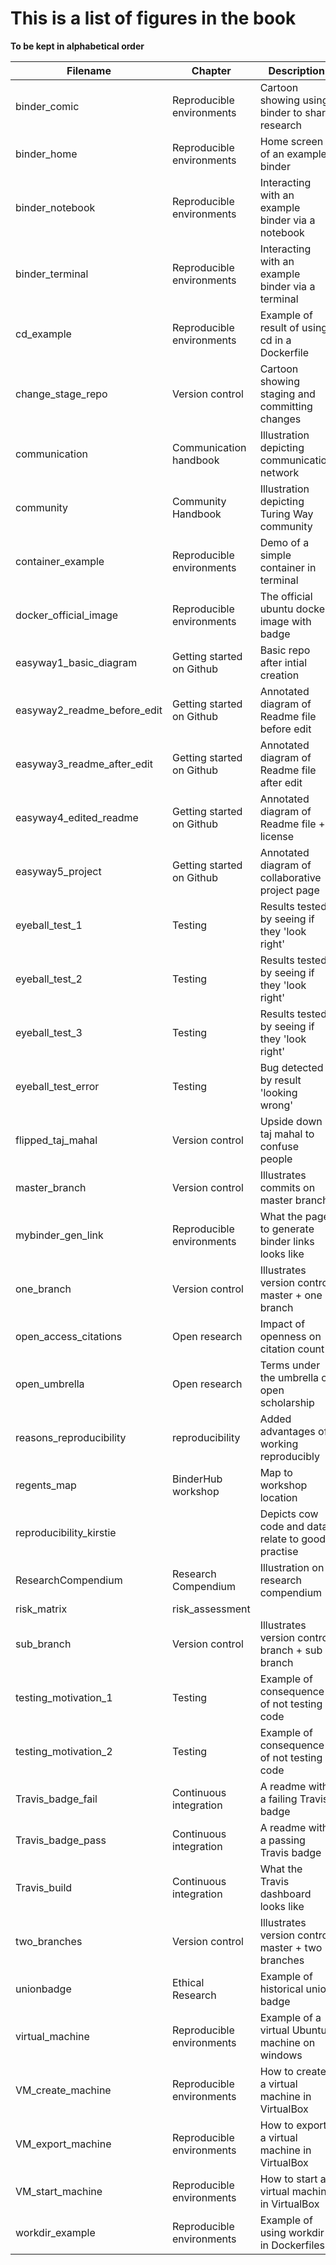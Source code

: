 # This is a list of figures in the book

**To be kept in alphabetical order**

| Filename                   | Chapter                   | Description                                       |
| -------------------------- | ------------------------- | ------------------------------------------------- |
| binder_comic               | Reproducible environments | Cartoon showing using binder to share research    |
| binder_home                | Reproducible environments | Home screen of an example binder                  |
| binder_notebook            | Reproducible environments | Interacting with an example binder via a notebook |
| binder_terminal            | Reproducible environments | Interacting with an example binder via a terminal |
| cd_example                 | Reproducible environments | Example of result of using cd in a Dockerfile     |
| change_stage_repo          | Version control           | Cartoon showing staging and committing changes    |
| communication              | Communication handbook    | Illustration depicting communication network      |
| community                  | Community Handbook        | Illustration depicting Turing Way community       |
| container_example          | Reproducible environments | Demo of a simple container in terminal            |
| docker_official_image      | Reproducible environments | The official ubuntu docker image with badge       |
| easyway1_basic_diagram     | Getting started on Github | Basic repo after intial creation                  |
| easyway2_readme_before_edit| Getting started on Github | Annotated diagram of Readme file before edit      |
| easyway3_readme_after_edit | Getting started on Github | Annotated diagram of Readme file after edit       |
| easyway4_edited_readme     | Getting started on Github | Annotated diagram of Readme file + license        |
| easyway5_project           | Getting started on Github | Annotated diagram of collaborative project page   |
| eyeball_test_1             | Testing                   | Results tested by seeing if they 'look right'     |
| eyeball_test_2             | Testing                   | Results tested by seeing if they 'look right'     |
| eyeball_test_3             | Testing                   | Results tested by seeing if they 'look right'     |
| eyeball_test_error         | Testing                   | Bug detected by result 'looking wrong'            |
| flipped_taj_mahal          | Version control           | Upside down taj mahal to confuse people           |
| master_branch              | Version control           | Illustrates commits on master branch              |
| mybinder_gen_link          | Reproducible environments | What the page to generate binder links looks like |
| one_branch                 | Version control           | Illustrates version control master + one branch   |
| open_access_citations      | Open research             | Impact of openness on citation count              |
| open_umbrella              | Open research             | Terms under the umbrella of open scholarship      |
| reasons_reproducibility    | reproducibility           | Added advantages of working reproducibly          |
| regents_map                | BinderHub workshop        | Map to workshop location                          |
| reproducibility_kirstie    |                           | Depicts cow code and data relate to good practise |
| ResearchCompendium         | Research Compendium       | Illustration on research compendium               |
| risk_matrix                | risk_assessment
| sub_branch                 | Version control           | Illustrates version control branch + sub branch   |
| testing_motivation_1       | Testing                   | Example of consequence of not testing code        |
| testing_motivation_2       | Testing                   | Example of consequence of not testing code        |
| Travis_badge_fail          | Continuous integration    | A readme with a failing Travis badge              |
| Travis_badge_pass          | Continuous integration    | A readme with a passing Travis badge              |
| Travis_build               | Continuous integration    | What the Travis dashboard looks like              |
| two_branches               | Version control           | Illustrates version control master + two branches |
| unionbadge                 | Ethical Research          |  Example of historical union badge                |
| virtual_machine            | Reproducible environments | Example of a virtual Ubuntu machine on windows    |
| VM_create_machine          | Reproducible environments | How to create a virtual machine in VirtualBox     |
| VM_export_machine          | Reproducible environments | How to export a virtual machine in VirtualBox     |
| VM_start_machine           | Reproducible environments | How to start a virtual machine in VirtualBox      |
| workdir_example            | Reproducible environments | Example of using workdir in Dockerfiles           |
